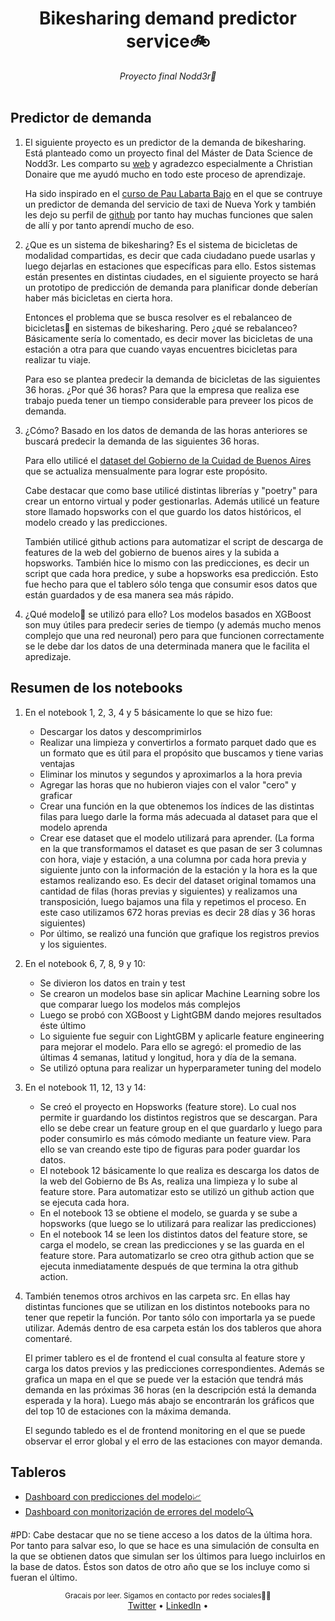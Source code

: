 <div align="center">
    <h1>Bikesharing demand predictor service🚲</h1>
    <i>Proyecto final Nodd3r🚀</i>
</div>

<br />

## Predictor de demanda
1. El siguiente proyecto es un predictor de la demanda de bikesharing. Está planteado como un proyecto final del Máster de Data Science de Nodd3r. Les comparto su [web](https://nodd3r.com/) y agradezco especialmente a Christian Donaire que me ayudó mucho en todo este proceso de aprendizaje.

    Ha sido inspirado en el [curso de Pau Labarta Bajo](https://www.realworldml.xyz/a/2147729293/gHLFS4dL) en el que se contruye un predictor de demanda del servicio de taxi de Nueva York  y también les dejo su perfil de [github](https://github.com/Paulescu) por tanto hay muchas funciones que salen de allí y por tanto aprendí mucho de eso.

2. ¿Que es un sistema de bikesharing? Es el sistema de bicicletas de modalidad compartidas, es decir que cada ciudadano puede usarlas y luego dejarlas en estaciones que específicas para ello. Estos sistemas están presentes en distintas ciudades, en el siguiente proyecto se hará un prototipo de predicción de demanda para planificar donde deberían haber más bicicletas en cierta hora.

    Entonces el problema que se busca resolver es el rebalanceo de bicicletas🚛 en sistemas de bikesharing. Pero ¿qué se rebalanceo? Básicamente sería lo comentado, es decir mover las bicicletas de una estación a otra para que cuando vayas encuentres bicicletas para realizar tu viaje.

    Para eso se plantea predecir la demanda de bicicletas de las siguientes 36 horas. ¿Por qué 36 horas? Para que la empresa que realiza ese trabajo pueda tener un tiempo considerable para preveer los picos de demanda.

3. ¿Cómo? Basado en los datos de demanda de las horas anteriores se buscará predecir la demanda de las siguientes 36 horas.

    Para ello utilicé el [dataset del Gobierno de la Cuidad de Buenos Aires](https://data.buenosaires.gob.ar/dataset/bicicletas-publicas) que se actualiza mensualmente para lograr este propósito. 
    
    Cabe destacar que como base utilicé distintas librerías y "poetry" para crear un entorno virtual y poder gestionarlas. Además utilicé un feature store llamado hopsworks con el que guardo los datos históricos, el modelo creado y las predicciones.

    También utilicé github actions para automatizar el script de descarga de features de la web del gobierno de buenos aires y la subida a hopsworks. También hice lo mismo con las predicciones, es decir un script que cada hora predice, y sube a hopsworks esa predicción. Esto fue hecho para que el tablero sólo tenga que consumir esos datos que están guardados y de esa manera sea más rápido.

4. ¿Qué modelo🤖 se utilizó para ello? Los modelos basados en XGBoost son muy útiles para predecir series de tiempo (y además mucho menos complejo que una red neuronal) pero para que funcionen correctamente se le debe dar los datos de una determinada manera que le facilita el apredizaje. 


## Resumen de los notebooks
1. En el notebook 1, 2, 3, 4 y 5 básicamente lo que se hizo fue:
    - Descargar los datos y descomprimirlos
    - Realizar una limpieza y convertirlos a formato parquet dado que es un formato que es útil para el propósito que buscamos y tiene varias ventajas
    - Eliminar los minutos y segundos y aproximarlos a la hora previa
    - Agregar las horas que no hubieron viajes con el valor "cero" y graficar
    - Crear una función en la que obtenemos los índices de las distintas filas para luego darle la forma más adecuada al dataset para que el modelo aprenda
    - Crear ese dataset que el modelo utilizará para aprender. (La forma en la que transformamos el dataset es que pasan de ser 3 columnas con hora, viaje y estación, a una columna por cada hora previa y siguiente junto con la información de la estación y la hora es la que estamos realizando eso. Es decir del dataset original tomamos una cantidad de filas (horas previas y siguientes) y realizamos una transposición, luego bajamos una fila y repetimos el proceso. En este caso utilizamos 672 horas previas es decir 28 días y 36 horas siguientes)
    - Por último, se realizó una función que grafique los registros previos y los siguientes.

 2. En el notebook 6, 7, 8, 9 y 10:
    - Se divieron los datos en train y test
    - Se crearon un modelos base sin aplicar Machine Learning sobre los que comparar luego los modelos más complejos
    - Luego se probó con XGBoost y LightGBM dando mejores resultados éste último
    - Lo siguiente fue seguir con LightGBM y aplicarle feature engineering para mejorar el modelo. Para ello se agregó: el promedio de las últimas 4 semanas, latitud y longitud, hora y día de la semana.
    - Se utilizó optuna para realizar un hyperparameter tuning del modelo

 3. En el notebook 11, 12, 13 y 14:
    - Se creó el proyecto en Hopsworks (feature store). Lo cual nos permite ir guardando los distintos registros que se descargan. Para ello se debe crear un feature group en el que guardarlo y luego para poder consumirlo es más cómodo mediante un feature view. Para ello se van creando este tipo de figuras para poder guardar los datos.
    - El notebook 12 básicamente lo que realiza es descarga los datos de la web del Gobierno de Bs As, realiza una limpieza y lo sube al feature store. Para automatizar esto se utilizó un github action que se ejecuta cada hora.
    - En el notebook 13 se obtiene el modelo, se guarda y se sube a hopsworks (que luego se lo utilizará para realizar las predicciones)
    - En el notebook 14 se leen los distintos datos del feature store, se carga el modelo, se crean las predicciones y se las guarda en el feature store. Para automatizarlo se creo otra github action que se ejecuta inmediatamente después de que termina la otra github action.

 4. También tenemos otros archivos en las carpeta src. En ellas hay distintas funciones que se utilizan en los distintos notebooks para no tener que repetir la función. Por tanto sólo con importarla ya se puede utilizar. Además dentro de esa carpeta están los dos tableros que ahora comentaré.

    El primer tablero es el de frontend el cual consulta al feature store y carga los datos previos y las predicciones correspondientes. Además se grafica un mapa en el que se puede ver la estación que tendrá más demanda en las próximas 36 horas (en la descripción está la demanda esperada y la hora). Luego más abajo se encontrarán los gráficos que del top 10 de estaciones con la máxima demanda.

    El segundo tabledo es el de frontend monitoring en el que se puede observar el error global y el erro de las estaciones con mayor demanda.

## Tableros

- [Dashboard con predicciones del modelo📈](https://bike-sharing-demand-predictor-ecobici.streamlit.app/)
- [Dashboard con monitorización de errores del modelo🔍](https://bike-sharing-mae-error-monitoring.streamlit.app/)


 #PD: Cabe destacar que no se tiene acceso a los datos de la última hora. Por tanto para salvar eso, lo que se hace es una simulación de consulta en la que se obtienen datos que simulan ser los últimos para luego incluirlos en la base de datos. Éstos son datos de otro año que se los incluye como si fueran el último.

<div align="center">
    <sub>Gracais por leer. Sigamos en contacto por redes sociales🙌🏻</sub>
    <br />
    <a href="https://twitter.com/javieryanzon">Twitter</a> •
    <a href="www.linkedin.com/in/javieryanzon">LinkedIn</a> •
<br />
</div>

 
